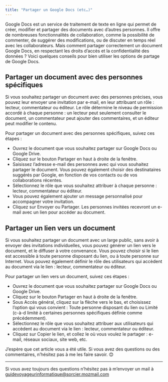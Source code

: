 ```yaml
---
title: "Partager un Google Docs (etc…)"
---
```

Google Docs est un service de traitement de texte en ligne qui permet de créer, modifier et partager des documents avec d’autres personnes. Il offre de nombreuses fonctionnalités de collaboration, comme la possibilité de commenter, de suggérer des modifications, ou de discuter en temps réel avec les collaborateurs. Mais comment partager correctement un document Google Docs, en respectant les droits d’accès et la confidentialité des données ? Voici quelques conseils pour bien utiliser les options de partage de Google Docs.

## Partager un document avec des personnes spécifiques

Si vous souhaitez partager un document avec des personnes précises, vous pouvez leur envoyer une invitation par e-mail, en leur attribuant un rôle : lecteur, commentateur ou éditeur. Le rôle détermine le niveau de permission accordé à chaque personne : un lecteur peut seulement consulter le document, un commentateur peut ajouter des commentaires, et un éditeur peut modifier le contenu. 

Pour partager un document avec des personnes spécifiques, suivez ces étapes :

- Ouvrez le document que vous souhaitez partager sur Google Docs ou Google Drive. 
- Cliquez sur le bouton Partager en haut à droite de la fenêtre.
- Saisissez l’adresse e-mail des personnes avec qui vous souhaitez partager le document. Vous pouvez également choisir des destinataires suggérés par Google, en fonction de vos contacts ou de vos collaborations récentes.
- Sélectionnez le rôle que vous souhaitez attribuer à chaque personne : lecteur, commentateur ou éditeur.
- Vous pouvez également ajouter un message personnalisé pour accompagner votre invitation.
- Cliquez sur Envoyer ou Partager. Les personnes invitées recevront un e-mail avec un lien pour accéder au document.

## Partager un lien vers un document

Si vous souhaitez partager un document avec un large public, sans avoir à envoyer des invitations individuelles, vous pouvez générer un lien vers le document, et le diffuser à votre convenance. Vous pouvez choisir si le lien est accessible à toute personne disposant du lien, ou à toute personne sur Internet. Vous pouvez également définir le rôle des utilisateurs qui accèdent au document via le lien : lecteur, commentateur ou éditeur.

Pour partager un lien vers un document, suivez ces étapes :

- Ouvrez le document que vous souhaitez partager sur Google Docs ou Google Drive.
- Cliquez sur le bouton Partager en haut à droite de la fenêtre.
- Sous Accès général, cliquez sur la flèche vers le bas, et choisissez l’option qui vous convient : Toute personne disposant du lien ou Limité (c-à-d limité à certaines personnes spécifiques définie comme précédemment).
- Sélectionnez le rôle que vous souhaitez attribuer aux utilisateurs qui accèdent au document via le lien : lecteur, commentateur ou éditeur.
- Cliquez sur Copier le lien, et collez le où vous voulez le partager : e-mail, réseaux sociaux, site web, etc.

J’espère que cet article vous a été utile. Si vous avez des questions ou des commentaires, n’hésitez pas à me les faire savoir. 😊 

---

Si vous avez toujours des questions n’hésitez pas à m’envoyer un mail à [guidevoyageurinformatique@sorcier.mozmail.com](mailto:guidevoyageurinformatique@sorcier.mozmail.com)